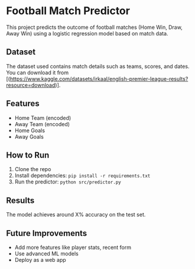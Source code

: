 # Football Match Predictor

This project predicts the outcome of football matches (Home Win, Draw, Away Win) using a logistic regression model based on match data.

## Dataset

The dataset used contains match details such as teams, scores, and dates. You can download it from [(https://www.kaggle.com/datasets/irkaal/english-premier-league-results?resource=download)].

## Features

- Home Team (encoded)
- Away Team (encoded)
- Home Goals
- Away Goals

## How to Run

1. Clone the repo  
2. Install dependencies: `pip install -r requirements.txt`  
3. Run the predictor: `python src/predictor.py`

## Results

The model achieves around X% accuracy on the test set.

## Future Improvements

- Add more features like player stats, recent form  
- Use advanced ML models  
- Deploy as a web app  
